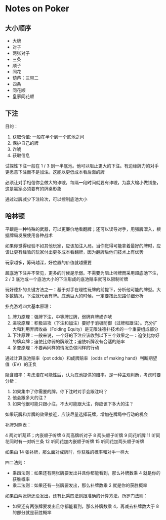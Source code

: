 # Notes on Poker

## 大小顺序

* 大牌
* 对子
* 两张对子
* 三条
* 顺子
* 同花
* 葫芦：三带二
* 四条
* 同花顺
* 皇家同花顺

## 下注

目的：

1. 获取价值: 一般在半个到一个底池之间
2. 保护自己的牌
3. 诈唬
4. 获取信息

试探性下注一般在 1 / 3 到一半底池。他可以阻止更大的下注。有边缘牌力的对手更愿意下注而不是加注。这能以更低成本看后面的牌

必须让对手相信你会做大的诈唬，每隔一段时间就要有诈唬，为赢大输小做铺垫，这是赢家必须要有的牌桌形象

通过过牌减少下注轮次，可以控制底池大小

## 哈林顿

平跟是一种特殊的武器，可以更廉价地看翻牌；还可以误导对手，用强牌溜入，根据牌局发展使用各种战术

如果你觉得经验不如其他玩家，应该加注入局。当你觉得可能拿着最好的牌时，应该让更有经验的玩家付出更多成本看翻牌，因为翻牌后他们技术上有优势

玩家越多，筹码越深，好位置的价值就越重要

超底池下注并不常见，更多的时候是示弱。不需要为阻止听牌而采用超底池下注，2 / 3 底池或一个底池大小的下注形成的底池赔率就可以限制听牌

玩好德扑的关键方法之一：基于对手在理性玩牌的前提下，分析他可能的牌型。大多数情况，下注就代表有牌。底池巨大的时候，一定要按此思路仔细分析

扑克游戏四大基本原理：

1. 牌力原理：强牌下注，中等牌过牌，弱牌弃牌或诈唬
2. 进攻原理：积极进攻（下注和加注）要好于消极防御（过牌和跟注）。充分扩大和利用弃牌收益（Folding Equity）是无限注德扑技术的一个重要组成部分
3. 下注原理：一般来说，一个好的下注应该收到以下三个效果之一：迫使比你好的牌弃牌；迫使比你弱的牌跟注；迫使听牌没有合适的赔率
4. 多变原理：不要再同样的情况总做同样的行动

通过计算底池赔率（pot odds）和成牌赔率（odds of making hand）判断期望值（EV）的正负

隐含赔率：考虑潜在可能性后，认为底池提供的赔率。是一种主观判断，考虑时要分析：

1. 如果集中了你需要的牌，你下注时对手会跟注吗？
2. 他会跟多大的注？
3. 如果他很可能只跟小注，不太可能跟大注，你应该下多大的注？

如果玩牌和弃牌的效果接近，应该尽量选择玩牌，增加在牌局中行动的机会

补牌对照表：

4   两对听葫芦；内嵌顺子听牌
6   两高牌听对子
8   两头顺子听牌
9   同花听牌
11  听同花同时有一对听三条
12  听同花加内嵌顺子听牌
15  听同花加两头顺子听牌

如果由 14 张补牌，那么面对成牌时，你获胜的概率和对手一样大

四二法则：

* 乘四法则：如果还有两张牌要发出并且你都能看到，那么补牌数乘 4 就是你的获胜概率
* 乘二法则：如果还有一张牌要发出，那么补牌数乘 2 就是你的获胜概率

如果由两张牌还没发出，还有比乘四法则跟准确的计算方法，所罗门法则：

* 如果还有两张牌要发出且你都能看到，那么补牌数乘 4，再减去补牌数大于 8 的部分就是获胜概率


